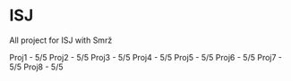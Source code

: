 # ISJ
All project for ISJ with Smrž

Proj1 - 5/5
Proj2 - 5/5
Proj3 - 5/5
Proj4 - 5/5
Proj5 - 5/5
Proj6 - 5/5
Proj7 - 5/5
Proj8 - 5/5
